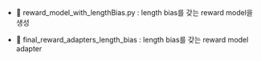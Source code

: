 - 📄 reward_model_with_lengthBias.py : length bias를 갖는 reward model을 생성

- 📁 final_reward_adapters_length_bias : length bias를 갖는 reward model adapter
